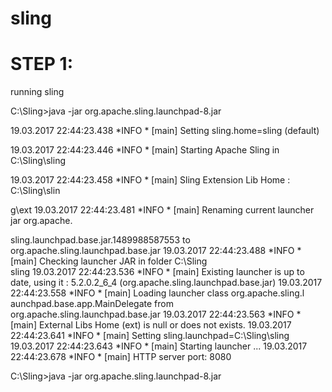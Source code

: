 # sling

STEP 1:
=======
running sling

C:\Sling>java -jar org.apache.sling.launchpad-8.jar

19.03.2017 22:44:23.438 *INFO * [main] Setting sling.home=sling (default)

19.03.2017 22:44:23.446 *INFO * [main] Starting Apache Sling in C:\Sling\sling

19.03.2017 22:44:23.458 *INFO * [main] Sling  Extension Lib Home : C:\Sling\slin

g\ext
19.03.2017 22:44:23.481 *INFO * [main] Renaming current launcher jar org.apache.

sling.launchpad.base.jar.1489988587553 to org.apache.sling.launchpad.base.jar
19.03.2017 22:44:23.488 *INFO * [main] Checking launcher JAR in folder C:\Sling\
sling
19.03.2017 22:44:23.536 *INFO * [main] Existing launcher is up to date, using it
: 5.2.0.2_6_4 (org.apache.sling.launchpad.base.jar)
19.03.2017 22:44:23.558 *INFO * [main] Loading launcher class org.apache.sling.l
aunchpad.base.app.MainDelegate from org.apache.sling.launchpad.base.jar
19.03.2017 22:44:23.563 *INFO * [main] External Libs Home (ext) is null or does
not exists.
19.03.2017 22:44:23.641 *INFO * [main] Setting sling.launchpad=C:\Sling\sling
19.03.2017 22:44:23.643 *INFO * [main] Starting launcher ...
19.03.2017 22:44:23.678 *INFO * [main] HTTP server port: 8080

C:\Sling>java -jar org.apache.sling.launchpad-8.jar

